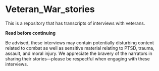 # Veteran_War_stories
This is a repository that has transcripts of interviews with veterans.

<b>Read before continuing</b>

Be advised, these interviews may contain potentially disturbing content related to combat as well as sensitive material relating to PTSD, trauma, assault, and moral injury. We appreciate the bravery of the narrators in sharing their stories—please be respectful when engaging with these interviews.
